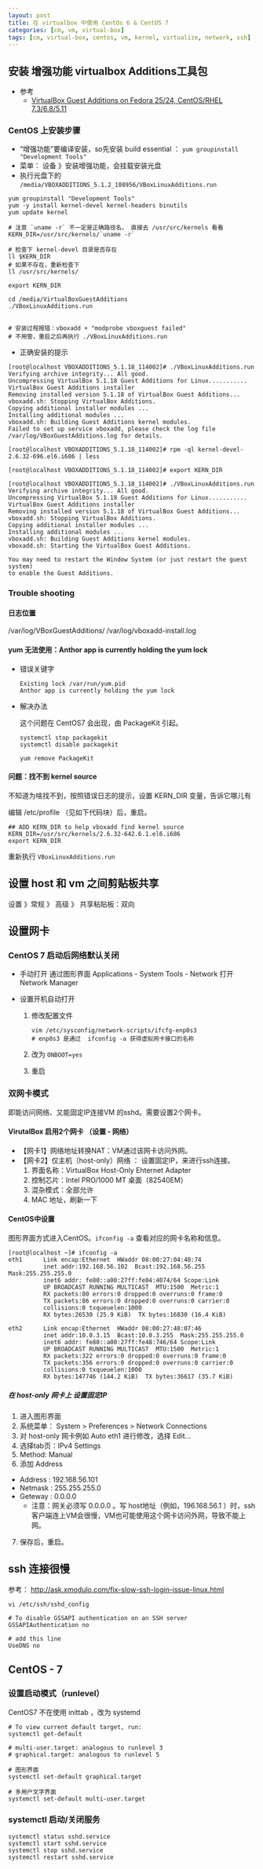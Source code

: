 ```yaml
---
layout: post
title: 在 virtualbox 中使用 CentOs 6 & CentOS 7
categories: [cm, vm, virtual-box]
tags: [cm, virtual-box, centos, vm, kernel, virtualize, network, ssh]
---
```





## 安装 增强功能 virtualbox Additions工具包

* 参考
  * [VirtualBox Guest Additions on Fedora 25/24, CentOS/RHEL 7.3/6.8/5.11](https://www.if-not-true-then-false.com/2010/install-virtualbox-guest-additions-on-fedora-centos-red-hat-rhel/)


### CentOS 上安装步骤

* “增强功能”要编译安装，so先安装 build essential ： `yum groupinstall "Development Tools"`
* 菜单： 设备 》安装增强功能，会挂载安装光盘
* 执行光盘下的 `/media/VBOXADDITIONS_5.1.2_108956/VBoxLinuxAdditions.run`


```
yum groupinstall "Development Tools"
yum -y install kernel-devel kernel-headers binutils
yum update kernel

# 注意 `uname -r` 不一定是正确路径名， 直接去 /usr/src/kernels 看看
KERN_DIR=/usr/src/kernels/`uname -r`

# 检查下 kernel-devel 目录是否存在
ll $KERN_DIR
# 如果不存在，重新检查下
ll /usr/src/kernels/

export KERN_DIR

cd /media/VirtualBoxGuestAdditions
./VBoxLinuxAdditions.run


# 安装过程报错：vboxadd + "modprobe vboxguest failed"
# 不用管，重启之后再执行 ./VBoxLinuxAdditions.run
```

* 正确安装的提示

```
[root@localhost VBOXADDITIONS_5.1.18_114002]# ./VBoxLinuxAdditions.run 
Verifying archive integrity... All good.
Uncompressing VirtualBox 5.1.18 Guest Additions for Linux...........
VirtualBox Guest Additions installer
Removing installed version 5.1.18 of VirtualBox Guest Additions...
vboxadd.sh: Stopping VirtualBox Additions.
Copying additional installer modules ...
Installing additional modules ...
vboxadd.sh: Building Guest Additions kernel modules.
Failed to set up service vboxadd, please check the log file
/var/log/VBoxGuestAdditions.log for details.

[root@localhost VBOXADDITIONS_5.1.18_114002]# rpm -ql kernel-devel-2.6.32-696.el6.i686 | less

[root@localhost VBOXADDITIONS_5.1.18_114002]# export KERN_DIR

[root@localhost VBOXADDITIONS_5.1.18_114002]# ./VBoxLinuxAdditions.run 
Verifying archive integrity... All good.
Uncompressing VirtualBox 5.1.18 Guest Additions for Linux...........
VirtualBox Guest Additions installer
Removing installed version 5.1.18 of VirtualBox Guest Additions...
vboxadd.sh: Stopping VirtualBox Additions.
Copying additional installer modules ...
Installing additional modules ...
vboxadd.sh: Building Guest Additions kernel modules.
vboxadd.sh: Starting the VirtualBox Guest Additions.

You may need to restart the Window System (or just restart the guest system)
to enable the Guest Additions.

```


### Trouble shooting

#### 日志位置

/var/log/VBoxGuestAdditions/
/var/log/vboxadd-install.log

#### yum 无法使用：Anthor app is currently holding the yum lock

* 错误关键字
  ~~~
  Existing lock /var/run/yum.pid
  Anthor app is currently holding the yum lock
  ~~~

* 解决办法
  
  这个问题在 CentOS7 会出现，由 PackageKit 引起。
  ~~~
  systemctl stop packagekit
  systemctl disable packagekit

  yum remove PackageKit
  ~~~



#### 问题：找不到 kernel source

不知道为啥找不到，按照错误日志的提示，设置 KERN_DIR 变量，告诉它哪儿有

编辑 /etc/profile （见如下代码块）后，重启。

```
## ADD KERN_DIR to help vboxadd find kernel source
KERN_DIR=/usr/src/kernels/2.6.32-642.6.1.el6.i686
export KERN_DIR
```

重新执行 `VBoxLinuxAdditions.run`







## 设置 host 和 vm 之间剪贴板共享

设置 》常规 》 高级 》 共享粘贴板：双向


## 设置网卡


### CentOS 7 启动后网络默认关闭

* 手动打开
  通过图形界面 Applications - System Tools - Network 打开 Network Manager

* 设置开机自动打开
  
  1. 修改配置文件
      ~~~ shell
      vim /etc/sysconfig/network-scripts/ifcfg-enp0s3
      # enp0s3 是通过  ifconfig -a 获得虚拟网卡接口的名称
      ~~~
  
  2. 改为 `ONBOOT=yes`
  3. 重启



### 双网卡模式

即能访问网络、又能固定IP连接VM 的sshd。需要设置2个网卡。

#### VirutalBox 启用2个网卡 （设置 - 网络）

* 【网卡1】网络地址转换NAT：VM通过该网卡访问外网。
* 【网卡2】仅主机（host-only）网络 ： 设置固定IP，来进行ssh连接。
  1. 界面名称：VirtualBox Host-Only Ehternet Adapter
  1. 控制芯片：Intel PRO/1000 MT 桌面（82540EM）
  1. 混杂模式：全部允许
  1. MAC 地址，刷新一下

#### CentOS中设置

图形界面方式进入CentOS。`ifconfig -a` 查看对应的网卡名称和信息。

```
[root@localhost ~]# ifconfig -a
eth1      Link encap:Ethernet  HWaddr 08:00:27:04:40:74  
          inet addr:192.168.56.102  Bcast:192.168.56.255  Mask:255.255.255.0
          inet6 addr: fe80::a00:27ff:fe04:4074/64 Scope:Link
          UP BROADCAST RUNNING MULTICAST  MTU:1500  Metric:1
          RX packets:80 errors:0 dropped:0 overruns:0 frame:0
          TX packets:86 errors:0 dropped:0 overruns:0 carrier:0
          collisions:0 txqueuelen:1000 
          RX bytes:26530 (25.9 KiB)  TX bytes:16830 (16.4 KiB)

eth2      Link encap:Ethernet  HWaddr 08:00:27:48:07:46  
          inet addr:10.0.3.15  Bcast:10.0.3.255  Mask:255.255.255.0
          inet6 addr: fe80::a00:27ff:fe48:746/64 Scope:Link
          UP BROADCAST RUNNING MULTICAST  MTU:1500  Metric:1
          RX packets:322 errors:0 dropped:0 overruns:0 frame:0
          TX packets:356 errors:0 dropped:0 overruns:0 carrier:0
          collisions:0 txqueuelen:1000 
          RX bytes:147746 (144.2 KiB)  TX bytes:36617 (35.7 KiB)
```

##### 在 host-only 网卡上 设置固定IP

1. 进入图形界面
2. 系统菜单： System > Preferences > Network Connections
3. 对 host-only 网卡例如 Auto eth1 进行修改，选择 Edit...
4. 选择tab页：IPv4 Settings
5. Method: Manual
6. 添加 Address
  * Address : 192.168.56.101
  * Netmask : 255.255.255.0
  * Geteway : 0.0.0.0
    * 注意：网关必须写 0.0.0.0 。写 host地址（例如，196.168.56.1 ）时，ssh客户端连上VM会很慢，VM也可能使用这个网卡访问外网，导致不能上网。
7. 保存后，重启。



## ssh 连接很慢

参考： <http://ask.xmodulo.com/fix-slow-ssh-login-issue-linux.html>

~~~ shell
vi /etc/ssh/sshd_config

# To disable GSSAPI authentication on an SSH server
GSSAPIAuthentication no

# add this line
UseDNS no
~~~



## CentOS - 7

### 设置启动模式（runlevel）

CentOS7 不在使用 inittab ，改为 systemd

~~~ shell
# To view current default target, run:
systemctl get-default

# multi-user.target: analogous to runlevel 3
# graphical.target: analogous to runlevel 5

# 图形界面
systemctl set-default graphical.target

# 多用户文字界面
systemctl set-default multi-user.target

~~~


### systemctl 启动/关闭服务

~~~ shell
systemctl status sshd.service
systemctl start sshd.service
systemctl stop sshd.service
systemctl restart sshd.service
~~~





















